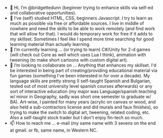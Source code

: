 - 👋 Hi, I’m @bridgettedunn (beginner trying to enhance skills via self-ed and collaborative opportunities).
- 👀 I’ve (self) studied HTML, CSS, beginners Javascript.  I try to learn as much as possible via free or affordable sources.  I live in middle of nowhere 
and need the skills to be able to work remotely (and find work that will allow for that).  I would do temporary work for free if it adds to my skillset.  Sometimes I 
feel like I spend more time searching for good learning material than actually learning.
- 🌱 I’m currently learning ...  (or trying to learn) C#/Unity for 2-d games (will check out Core as well which uses Lua I think), animation with tweening
(to make short cartoons with custom digital art).   
- 💞️ I’m looking to collaborate on ... Anything that enhances my skillset.  I'd be interested in being part of creating/providing educational material via fun games (something I've been 
interested in for over a decade).  My language skills are pretty strong (I self-taught Spanish and Bulgarian, tested out of most university level 
spanish courses afterwards) or any sort of interactive education (my major was Language/spanish teaching w/ minor in Geography, sadly was short one semester to graduate w/ BA).
Art-wise, I painted for many years (acrylic on canvas or wood, and also held a sub-contractors license and did murals and faux finishes), 
so trying to make the switch to digital art, tweening, related coding, etc.  Also a self-taught stock trader but I don't enjoy fin-tech so much.
- 📫 How to reach me ... e-mail (my same name with 3 sevens on the end at gmail.   or fb, same name, in Western NC.  

<!---
bridgettedunn/bridgettedunn is a ✨ special ✨ repository because its `README.md` (this file) appears on your GitHub profile.
You can click the Preview link to take a look at your changes.
--->
